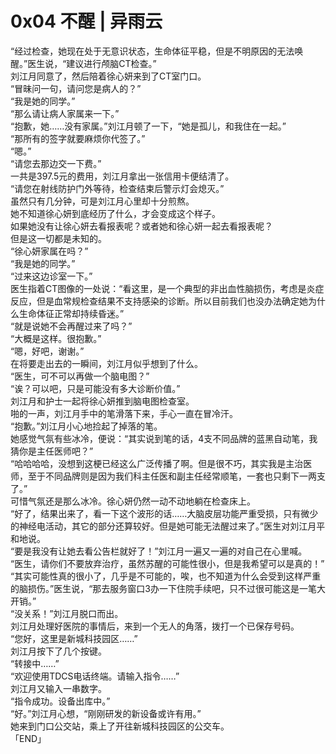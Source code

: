 # 0x04 不醒 | 异雨云
  
“经过检查，她现在处于无意识状态，生命体征平稳，但是不明原因的无法唤醒。”医生说，“建议进行颅脑CT检查。”   
刘江月同意了，然后陪着徐心妍来到了CT室门口。   
“冒昧问一句，请问您是病人的？”   
“我是她的同学。”   
“那么请让病人家属来一下。”   
“抱歉，她……没有家属。”刘江月顿了一下，“她是孤儿，和我住在一起。”   
“那所有的签字就要麻烦你代签了。”   
“嗯。”   
“请您去那边交一下费。”   
一共是397.5元的费用，刘江月拿出一张信用卡便结清了。   
“请您在射线防护门外等待，检查结束后警示灯会熄灭。”   
虽然只有几分钟，可是刘江月心里却十分煎熬。   
她不知道徐心妍到底经历了什么，才会变成这个样子。  
如果她没有让徐心妍去看报表呢？或者她和徐心妍一起去看报表呢？   
但是这一切都是未知的。   
“徐心妍家属在吗？”   
“我是她的同学。”   
“过来这边诊室一下。”   
医生指着CT图像的一处说：“看这里，是一个典型的非出血性脑损伤，考虑是炎症反应，但是血常规检查结果不支持感染的诊断。所以目前我们也没办法确定她为什么生命体征正常却持续昏迷。”   
“就是说她不会再醒过来了吗？”   
“大概是这样。很抱歉。”   
“嗯，好吧，谢谢。”   
在将要走出去的一瞬间，刘江月似乎想到了什么。   
“医生，可不可以再做一个脑电图？”   
“诶？可以吧，只是可能没有多大诊断价值。”   
刘江月和护士一起将徐心妍推到脑电图检查室。   
啪的一声，刘江月手中的笔滑落下来，手心一直在冒冷汗。   
“抱歉。”刘江月小心地捡起了掉落的笔。   
她感觉气氛有些冰冷，便说：“其实说到笔的话，4支不同品牌的蓝黑自动笔，我猜你是主任医师吧？”   
“哈哈哈哈，没想到这梗已经这么广泛传播了啊。但是很不巧，其实我是主治医师，至于不同品牌则是因为我们科主任医和副主任经常顺笔，一套也只剩下一两支了。”   
可惜气氛还是那么冰冷。徐心妍仍然一动不动地躺在检查床上。   
“好了，结果出来了，看一下这个波形的话……大脑皮层功能严重受损，只有微少的神经电活动，其它的部分还算较好。但是她可能无法醒过来了。”医生对刘江月平和地说。   
“要是我没有让她去看公告栏就好了！”刘江月一遍又一遍的对自己在心里喊。   
“医生，请你们不要放弃治疗，虽然苏醒的可能性很小，但是我希望可以是真的！”   
“其实可能性真的很小了，几乎是不可能的，唉，也不知道为什么会受到这样严重的脑损伤。”医生说，“那去服务窗口3办一下住院手续吧，只不过很可能这是一笔大开销。”   
“没关系！”刘江月脱口而出。   
刘江月处理好医院的事情后，来到一个无人的角落，拨打一个已保存号码。   
“您好，这里是新城科技园区……”   
刘江月按下了几个按键。   
“转接中……”   
“欢迎使用TDCS电话终端。请输入指令……”  
刘江月又输入一串数字。   
“指令成功。设备出库中。”   
“好。”刘江月心想，“刚刚研发的新设备或许有用。”   
她来到门口公交站，乘上了开往新城科技园区的公交车。  
「END」  
